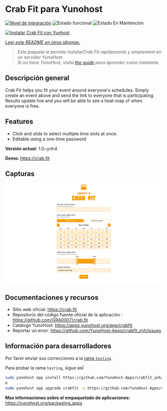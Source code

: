 <!--
Este archivo README esta generado automaticamente<https://github.com/YunoHost/apps/tree/master/tools/readme_generator>
No se debe editar a mano.
-->

# Crab Fit para Yunohost

[![Nivel de integración](https://apps.yunohost.org/badge/integration/crabfit)](https://ci-apps.yunohost.org/ci/apps/crabfit/)
![Estado funcional](https://apps.yunohost.org/badge/state/crabfit)
![Estado En Mantención](https://apps.yunohost.org/badge/maintained/crabfit)

[![Instalar Crab Fit con Yunhost](https://install-app.yunohost.org/install-with-yunohost.svg)](https://install-app.yunohost.org/?app=crabfit)

*[Leer este README en otros idiomas.](./ALL_README.md)*

> *Este paquete le permite instalarCrab Fit rapidamente y simplement en un servidor YunoHost.*  
> *Si no tiene YunoHost, visita [the guide](https://yunohost.org/install) para aprender como instalarla.*

## Descripción general

Crab Fit helps you fit your event around everyone's schedules.
Simply create an event above and send the link to everyone that is participating.
Results update live and you will be able to see a heat-map of when everyone is free.

## Features

- Click and slide to select multiple time slots at once.
- Editable using a one-time password


**Versión actual:** 1.0~ynh4

**Demo:** <https://crab.fit>

## Capturas

![Captura de Crab Fit](./doc/screenshots/main.png)

## Documentaciones y recursos

- Sitio web oficial: <https://crab.fit>
- Repositorio del código fuente oficial de la aplicación : <https://github.com/GRA0007/crab.fit>
- Catálogo YunoHost: <https://apps.yunohost.org/app/crabfit>
- Reportar un error: <https://github.com/YunoHost-Apps/crabfit_ynh/issues>

## Información para desarrolladores

Por favor enviar sus correcciones a la [rama `testing`](https://github.com/YunoHost-Apps/crabfit_ynh/tree/testing).

Para probar la rama `testing`, sigue asÍ:

```bash
sudo yunohost app install https://github.com/YunoHost-Apps/crabfit_ynh/tree/testing --debug
o
sudo yunohost app upgrade crabfit -u https://github.com/YunoHost-Apps/crabfit_ynh/tree/testing --debug
```

**Mas informaciones sobre el empaquetado de aplicaciones:** <https://yunohost.org/packaging_apps>
